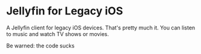 # Jellyfin for Legacy iOS
A Jellyfin client for legacy iOS devices. That's pretty much it. You can listen to music and watch TV shows or movies.

Be warned: the code sucks
